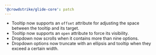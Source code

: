 ```yaml
---
'@crowdstrike/glide-core': patch
---
```


- Tooltip now supports an `offset` attribute for adjusting the space between the tooltip and its target.
- Tooltip now supports an `open` attribute to force its visibility.
- Dropdown now scrolls when it contains more than nine options.
- Dropdown options now truncate with an ellipsis and tooltip when they exceed a certain width.
